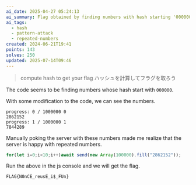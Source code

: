```yaml
---
ai_date: 2025-04-27 05:24:13
ai_summary: Flag obtained by finding numbers with hash starting '000000', exploiting repeated number acceptance
ai_tags:
  - hash
  - pattern-attack
  - repeated-numbers
created: 2024-06-21T19:41
points: 143
solves: 250
updated: 2025-07-14T09:46
---
```


> compute hash to get your flag
> ハッシュを計算してフラグを取ろう

The code seems to be finding numbers whose hash start with `000000`.

With some modification to the code, we can see the numbers.

```
progress: 0 / 1000000 0
2862152
progress: 1 / 1000000 1
7844289
```

Manually poking the server with these numbers made me realize that the server is happy with repeated numbers.

```js
for(let i=0;i<10;i++)await send(new Array(100000).fill("2862152"));
```

Run the above in the js console and we will get the flag.

```flag
FLAG{N0nCE_reusE_i$_FUn}
```